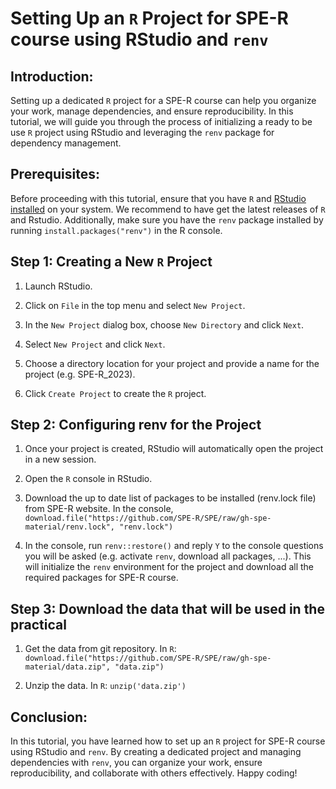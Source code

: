 Setting Up an `R` Project for SPE-R course using RStudio and `renv`
=====================

## Introduction:

Setting up a dedicated `R` project for a SPE-R course can help you organize your work, manage dependencies, and ensure reproducibility. In this tutorial, we will guide you through the process of initializing a ready to be use `R` project using RStudio and leveraging the `renv` package for dependency management.

## Prerequisites:

Before proceeding with this tutorial, ensure that you have `R` and [RStudio installed](https://posit.co/download/rstudio-desktop/)  on your system. We recommend to have get the latest releases of `R` and Rstudio. Additionally, make sure you have the `renv` package installed by running `install.packages("renv")` in the R console.

## Step 1: Creating a New `R` Project

1. Launch RStudio.

2. Click on `File` in the top menu and select `New Project`.

3. In the `New Project` dialog box, choose `New Directory` and click `Next`.

4. Select `New Project` and click `Next`.

5. Choose a directory location for your project and provide a name for the project (e.g. SPE-R_2023).

6. Click `Create Project` to create the `R` project.

## Step 2: Configuring renv for the Project

1. Once your project is created, RStudio will automatically open the project in a new session.

2. Open the `R` console in RStudio.

3. Download the up to date list of packages to be installed (renv.lock file) from SPE-R website. In the console, `download.file("https://github.com/SPE-R/SPE/raw/gh-spe-material/renv.lock", "renv.lock")`

4. In the console, run `renv::restore()` and reply `Y` to the console questions you will be asked (e.g. activate `renv`, download all packages, ...). This will initialize the `renv` environment for the project and download all the required packages for SPE-R course.

## Step 3: Download the data that will be used in the practical

1. Get the data from git repository. In `R`: `download.file("https://github.com/SPE-R/SPE/raw/gh-spe-material/data.zip", "data.zip")`

2. Unzip the data. In `R`: `unzip('data.zip')`


## Conclusion:

In this tutorial, you have learned how to set up an `R` project for SPE-R course using RStudio and `renv`. By creating a dedicated project and managing dependencies with `renv`, you can organize your work, ensure reproducibility, and collaborate with others effectively. Happy coding!

